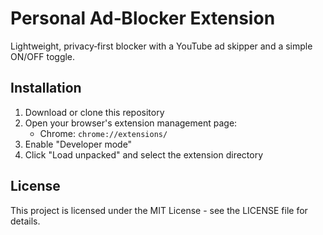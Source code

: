 # Personal Ad‑Blocker Extension

Lightweight, privacy‑first blocker with a YouTube ad skipper and a simple ON/OFF toggle.

## Installation

1. Download or clone this repository
2. Open your browser's extension management page:
   - Chrome: `chrome://extensions/`
3. Enable "Developer mode"
4. Click "Load unpacked" and select the extension directory

## License

This project is licensed under the MIT License - see the LICENSE file for details.
